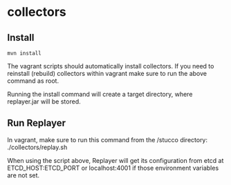 collectors
==========

Install
-------
    mvn install

The vagrant scripts should automatically install collectors. If you need to reinstall (rebuild) collectors within vagrant make sure to run the above command as root.

Running the install command will create a target directory, where replayer.jar will be stored.

Run Replayer
-----------
In vagrant, make sure to run this command from the /stucco directory:
    ./collectors/replay.sh

When using the script above, Replayer will get its configuration from etcd at ETCD_HOST:ETCD_PORT or localhost:4001 if those environment variables are not set.

